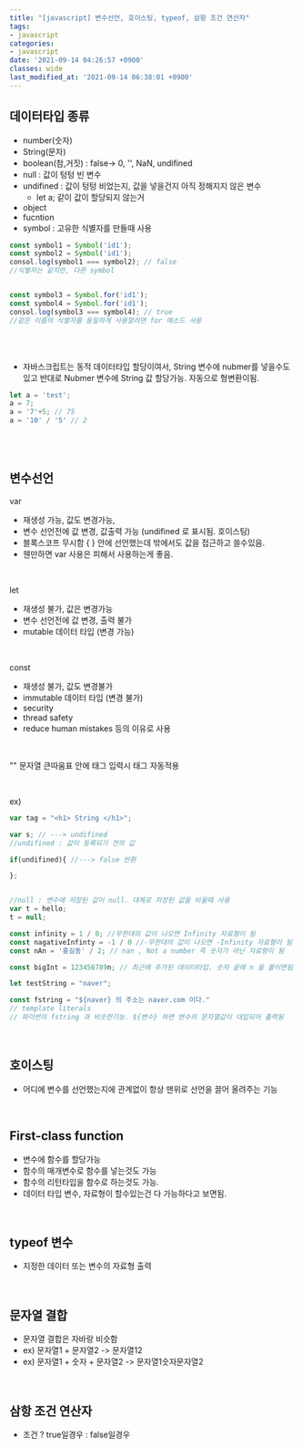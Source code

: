 ```yaml
---
title: "[javascript] 변수선언, 호이스팅, typeof, 삼항 조건 연산자"
tags:
- javascript
categories:
- javascript
date: '2021-09-14 04:26:57 +0900'
classes: wide
last_modified_at: '2021-09-14 06:38:01 +0900'
---
```

## 데이터타입 종류
- number(숫자)
- String(문자)
- boolean(참,거짓) : false-> 0, '', NaN, undifined
- null : 값이 텅텅 빈 변수
- undifined : 값이 텅텅 비었는지, 값을 넣을건지 아직 정해지지 않은 변수 
  - let a; 같이 값이 할당되지 않는거
- object
- fucntion  
- symbol : 고유한 식별자를 만들때 사용

```javascript
const symbol1 = Symbol('id1');
const symbol2 = Symbol('id1');
consol.log(symbol1 === symbol2); // false
//식별자는 같지만, 다른 symbol


const symbol3 = Symbol.for('id1');
const symbol4 = Symbol.for('id1');
consol.log(symbol3 === symbol4); // true
//같은 이름의 식별자를 동일하게 사용할려면 for 메소드 사용
```
<br>
<br>

- 자바스크립트는 동적 데이터타입 할당이여서, String 변수에 nubmer를 넣을수도 있고 반대로 Nubmer 변수에 String 값 할당가능. 자동으로 형변환이됨.

```javascript
let a = 'test';
a = 7;
a = '7'+5; // 75
a = '10' / '5' // 2
```

<br>
<br>

## 변수선언

var
- 재생성 가능, 값도 변경가능, 
- 변수 선언전에 값 변경, 값출력 가능 (undifined 로 표시됨. 호이스팅)
- 블록스코프 무시함 { } 안에 선언했는데 밖에서도 값을 접근하고 쓸수있음.
- 웬만하면 var 사용은 피해서 사용하는게 좋음.

<br>

let
- 재생성 불가, 값은 변경가능
- 변수 선언전에 값 변경, 출력 불가
- mutable 데이터 타입 (변경 가능)

<br>

const
- 재생성 불가, 값도 변경불가
- immutable 데이터 타입 (변경 불가)
- security
- thread safety
- reduce human mistakes 등의 이유로 사용

<br>

"" 문자열 큰따움표 안에 태그 입력시 태그 자동적용

<br>

ex)

```javascript
var tag = "<h1> String </h1>";

var s; // ---> undifined
//undifined : 값이 등록되기 전의 값

if(undifined){ //---> false 반환

};


//null : 변수에 저장된 값이 null. 대체로 저장된 값을 비울때 사용
var t = hello;
t = null;

const infinity = 1 / 0; //무한대의 값이 나오면 Infinity 자료형이 됨
const nagativeInfinty = -1 / 0 //-무한대의 값이 나오면 -Infinity 자료형이 됨
const nAn = '홍길동' / 2; // nan , Not a number 즉 숫자가 아닌 자료형이 됨

const bigInt = 123456789n; // 최근에 추가된 데이터타입. 숫자 끝에 n 을 붙이면됨

let testString = "naver";

const fstring = "${naver} 의 주소는 naver.com 이다."
// template literals
// 파이썬의 fstring 과 비슷한기능. ${변수} 하면 변수의 문자열값이 대입되어 출력됨


```

<br>

## 호이스팅
- 어디에 변수를 선언했는지에 관계없이 항상 맨위로 선언을 끌어 올려주는 기능

<br>

## First-class function
- 변수에 함수를 할당가능
- 함수의 매개변수로 함수를 넣는것도 가능
- 함수의 리턴타입을 함수로 하는것도 가능.
- 데이터 타입 변수, 자료형이 할수있는건 다 가능하다고 보면됨.

<br>


## typeof 변수
- 지정한 데이터 또는 변수의 자료형 출력

<br>

## 문자열 결합
- 문자열 결합은 자바랑 비슷함
- ex) 문자열1 + 문자열2 -> 문자열12
- ex) 문자열1 + 숫자 + 문자열2 -> 문자열1숫자문자열2

<br>


## 삼항 조건 연산자
- 조건 ? true일경우 : false일경우
